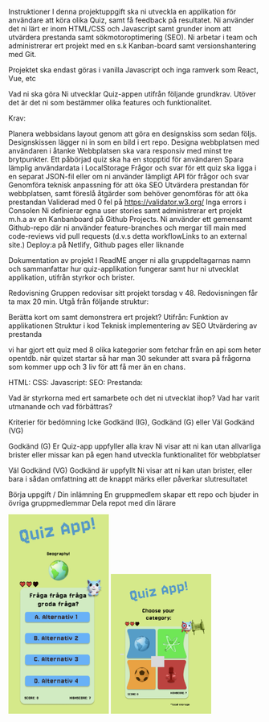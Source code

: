 Instruktioner
I denna projektuppgift ska ni utveckla en applikation för användare att köra olika Quiz, samt få feedback på resultatet. Ni använder det ni lärt er inom HTML/CSS och Javascript samt grunder inom att utvärdera prestanda samt sökmotoroptimering (SEO). Ni arbetar i team och administrerar ert projekt med en s.k Kanban-board samt versionshantering med Git.

Projektet ska endast göras i vanilla Javascript och inga ramverk som React, Vue, etc

Vad ni ska göra
Ni utvecklar Quiz-appen utifrån följande grundkrav. Utöver det är det ni som bestämmer olika features och funktionalitet.

Krav:

Planera webbsidans layout genom att göra en designskiss som sedan följs. Designskissen lägger ni in som en bild i ert repo.
Designa webbplatsen med användaren i åtanke
Webbplatsen ska vara responsiv med minst tre brytpunkter.
Ett påbörjad quiz ska ha en stopptid för användaren
Spara lämplig användardata i LocalStorage
Frågor och svar för ett quiz ska ligga i en separat JSON-fil eller om ni använder lämpligt API för frågor och svar
Genomföra teknisk anpassning för att öka SEO
Utvärdera prestandan för webbplatsen, samt föreslå åtgärder som behöver genomföras för att öka prestandan
Validerad med 0 fel på https://validator.w3.org/
Inga errors i Consolen
Ni definierar egna user stories samt administrerar ert projekt m.h.a av en Kanbanboard på Github Projects.
Ni använder ett gemensamt Github-repo där ni använder feature-branches och mergar till main med code-reviews vid pull requests (d.v.s detta workflowLinks to an external site.)
Deploy:a på Netlify, Github pages eller liknande

Dokumentation av projekt
I ReadME anger ni alla gruppdeltagarnas namn och sammanfattar hur quiz-applikation fungerar samt hur ni utvecklat applikation, utifrån styrkor och brister.

Redovisning
Gruppen redovisar sitt projekt torsdag v 48. Redovisningen får ta max 20 min.  Utgå från följande struktur:

Berätta kort om samt demonstrera ert projekt? Utifrån:
Funktion av applikationen
Struktur i kod
Teknisk implementering av SEO
Utvärdering av prestanda

vi har gjort ett quiz med 8 olika kategorier som fetchar från en api som heter opentdb. när quizet startar så har man 30 sekunder att svara på frågorna som kommer upp och 3 liv för att få mer än en chans.

HTML:
CSS:
Javascript:
SEO:
Prestanda:

Vad är styrkorna med ert samarbete och det ni utvecklat ihop?
Vad har varit utmanande och vad förbättras?



Kriterier för bedömning
Icke Godkänd (IG), Godkänd (G) eller Väl Godkänd (VG)

Godkänd (G)
Er Quiz-app uppfyller alla krav
Ni visar att ni kan utan allvarliga brister eller missar kan på egen hand utveckla funktionalitet för webbplatser

Väl Godkänd (VG)
Godkänd är uppfyllt
Ni visar att ni kan utan brister, eller bara i sådan omfattning att de knappt märks eller påverkar slutresultatet

Börja uppgift / Din inlämning
En gruppmedlem skapar ett repo och bjuder in övriga gruppmedlemmar
Dela repot med din lärare

<img src="./figmaskiss.png" width="200" height="auto">
<img src="./figmaskiss2.png" width="200" height="auto">
